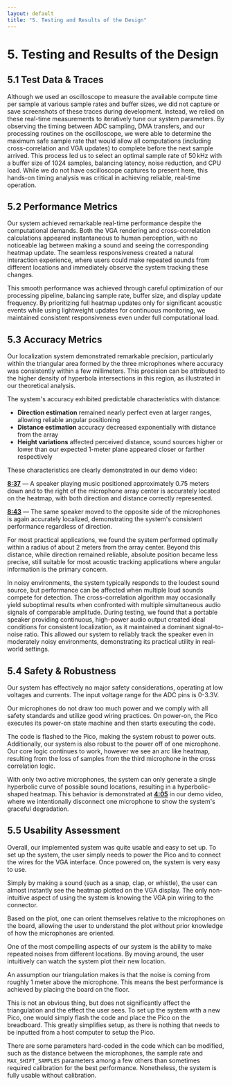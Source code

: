 ```yaml
---
layout: default
title: "5. Testing and Results of the Design"
---
```


# 5. Testing and Results of the Design

## 5.1 Test Data & Traces
Although we used an oscilloscope to measure the available compute time per sample at various sample rates and buffer sizes, we did not capture or save screenshots of these traces during development. Instead, we relied on these real-time measurements to iteratively tune our system parameters. By observing the timing between ADC sampling, DMA transfers, and our processing routines on the oscilloscope, we were able to determine the maximum safe sample rate that would allow all computations (including cross-correlation and VGA updates) to complete before the next sample arrived. This process led us to select an optimal sample rate of $50\,\mathrm{kHz}$ with a buffer size of $1024$ samples, balancing latency, noise reduction, and CPU load. While we do not have oscilloscope captures to present here, this hands-on timing analysis was critical in achieving reliable, real-time operation.


<!-- Present oscilloscope captures of ADC sampling timing (`SAMPLE_PERIOD_US`), DMA triggers, and GPIO timing for debugging. -->

## 5.2 Performance Metrics

Our system achieved remarkable real-time performance despite the computational demands. Both the VGA rendering and cross-correlation calculations appeared instantaneous to human perception, with no noticeable lag between making a sound and seeing the corresponding heatmap update. The seamless responsiveness created a natural interaction experience, where users could make repeated sounds from different locations and immediately observe the system tracking these changes.

This smooth performance was achieved through careful optimization of our processing pipeline, balancing sample rate, buffer size, and display update frequency. By prioritizing full heatmap updates only for significant acoustic events while using lightweight updates for continuous monitoring, we maintained consistent responsiveness even under full computational load.

## 5.3 Accuracy Metrics

Our localization system demonstrated remarkable precision, particularly within the triangular area formed by the three microphones where accuracy was consistently within a few millimeters. This precision can be attributed to the higher density of hyperbola intersections in this region, as illustrated in our theoretical analysis.

The system's accuracy exhibited predictable characteristics with distance:

- **Direction estimation** remained nearly perfect even at larger ranges, allowing reliable angular positioning
- **Distance estimation** accuracy decreased exponentially with distance from the array
- **Height variations** affected perceived distance, sound sources higher or lower than our expected 1-meter plane appeared closer or farther respectively

These characteristics are clearly demonstrated in our demo video:

<div class="video-timestamps">
  <p><a href="https://www.youtube.com/watch?v=yFkt5Urp-eg&t=517s" target="_blank"><strong>8:37</strong></a> — A speaker playing music positioned approximately 0.75 meters down and to the right of the microphone array center is accurately located on the heatmap, with both direction and distance correctly represented.</p>
  
  <p><a href="https://www.youtube.com/watch?v=yFkt5Urp-eg&t=523s" target="_blank"><strong>8:43</strong></a> — The same speaker moved to the opposite side of the microphones is again accurately localized, demonstrating the system's consistent performance regardless of direction.</p>
</div>

For most practical applications, we found the system performed optimally within a radius of about 2 meters from the array center. Beyond this distance, while direction remained reliable, absolute position became less precise, still suitable for most acoustic tracking applications where angular information is the primary concern.

In noisy environments, the system typically responds to the loudest sound source, but performance can be affected when multiple loud sounds compete for detection. The cross-correlation algorithm may occasionally yield suboptimal results when confronted with multiple simultaneous audio signals of comparable amplitude. During testing, we found that a portable speaker providing continuous, high-power audio output created ideal conditions for consistent localization, as it maintained a dominant signal-to-noise ratio. This allowed our system to reliably track the speaker even in moderately noisy environments, demonstrating its practical utility in real-world settings.

## 5.4 Safety & Robustness

Our system has effectively no major safety considerations, operating at low voltages and currents. The input voltage range for the ADC pins is $0$-$3.3\text{V}$. 

Our microphones do not draw too much power and we comply with all safety standards and utilize good wiring practices. On power-on, the Pico executes its power-on state machine and then starts executing the code. 

The code is flashed to the Pico, making the system robust to power outs. Additionally, our system is also robust to the power off of one microphone. Our core logic continues to work, however we see an arc like heatmap, resulting from the loss of samples from the third microphone in the cross correlation logic. 

With only two active microphones, the system can only generate a single hyperbolic curve of possible sound locations, resulting in a hyperbolic-shaped heatmap. This behavior is demonstrated at <a href="https://www.youtube.com/watch?v=yFkt5Urp-eg&t=245s" target="_blank"><strong>4:05</strong></a> in our demo video, where we intentionally disconnect one microphone to show the system's graceful degradation.

## 5.5 Usability Assessment

Overall, our implemented system was quite usable and easy to set up. To set up the system, the user simply needs to power the Pico and to connect the wires for the VGA interface. Once powered on, the system is very easy to use. 

Simply by making a sound (such as a snap, clap, or whistle), the user can almost instantly see the heatmap plotted on the VGA display. The only non-intuitive aspect of using the system is knowing the VGA pin wiring to the connector. 

Based on the plot, one can orient themselves relative to the microphones on the board, allowing the user to understand the plot without prior knowledge of how the microphones are oriented. 

One of the most compelling aspects of our system is the ability to make repeated noises from different locations. By moving around, the user intuitively can watch the system plot their new location.

An assumption our triangulation makes is that the noise is coming from roughly 1 meter above the microphone. This means the best performance is achieved by placing the board on the floor. 

This is not an obvious thing, but does not significantly affect the triangulation and the effect the user sees. To set up the system with a new Pico, one would simply flash the code and place the Pico on the breadboard. This greatly simplifies setup, as there is nothing that needs to be inputted from a host computer to setup the Pico. 

There are some parameters hard-coded in the code which can be modified, such as the distance between the microphones, the sample rate and `MAX_SHIFT_SAMPLES` parameters among a few others than sometimes required calibration for the best performance. Nonetheless, the system is fully usable without calibration. 
